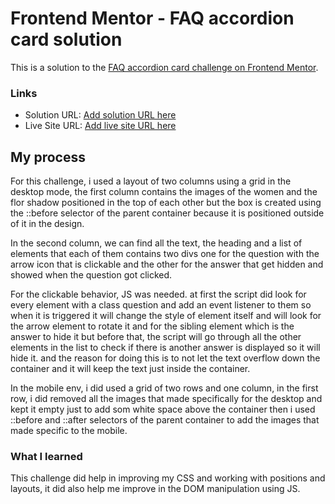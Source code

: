 # Frontend Mentor - FAQ accordion card solution

This is a solution to the [FAQ accordion card challenge on Frontend Mentor](https://www.frontendmentor.io/challenges/faq-accordion-card-XlyjD0Oam).


### Links

- Solution URL: [Add solution URL here](https://your-solution-url.com)
- Live Site URL: [Add live site URL here](https://your-live-site-url.com)

## My process

For this challenge, i used a layout of two columns using a grid in the desktop mode, the first column contains the images of the women and the flor shadow  positioned in the top of each other but the box is created using the ::before selector of the parent container because it is positioned outside of it in the design.


In the second column, we can find all the text, the heading and a list of elements that each of them contains two divs one for the question with the arrow icon that is clickable and the other for the answer that get hidden and showed when the question got clicked.


For the clickable behavior, JS was needed. at first the script did look for every element with a class question and add an event listener to them so when it is triggered it will change the style of element itself and will look for the arrow element to rotate it and for the sibling element which is the answer to hide it but before that, the script will go through all the other elements in the list to check if there is another answer is displayed  so it will hide it. and the reason for doing this is to not let the text overflow down the container and it will keep the text just inside the container.


In the mobile env, i did used a grid of two rows and one column, in the first row, i did removed all the images that made specifically for the desktop and kept it empty just to add som white space above the container then i used ::before and ::after selectors of the parent container to add the images that made specific to the mobile.

### What I learned

This challenge did help in improving my CSS and working with positions and layouts, it did also help me improve in the  DOM manipulation using JS.
